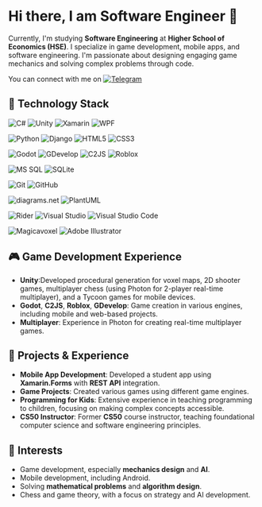 # Hi there, I am Software Engineer 👋
Currently, I'm studying **Software Engineering** at **Higher School of Economics (HSE)**. I specialize in game development, mobile apps, and software engineering. I'm passionate about designing engaging game mechanics and solving complex problems through code.

You can connect with me on [![Telegram](https://img.shields.io/badge/-Telegram-090909?style=for-the-badge&logo=telegram)](https://t.me/mygrood)

## 🚀 Technology Stack

![C#](https://img.shields.io/badge/-C%23-239120?style=for-the-badge&logo=c-sharp&logoColor=white)
![Unity](https://img.shields.io/badge/-Unity-000000?style=for-the-badge&logo=unity&logoColor=white)
![Xamarin](https://img.shields.io/badge/-Xamarin-0078d4?style=for-the-badge&logo=xamarin&logoColor=white)
![WPF](https://img.shields.io/badge/-WPF-742A2A?style=for-the-badge&logo=wpf&logoColor=white)  

![Python](https://img.shields.io/badge/-Python-3776AB?style=for-the-badge&logo=python&logoColor=white)
![Django](https://img.shields.io/badge/-Django-092e20?style=for-the-badge&logo=django&logoColor=white)
![HTML5](https://img.shields.io/badge/-HTML5-E34F26?style=for-the-badge&logo=html5&logoColor=white)
![CSS3](https://img.shields.io/badge/-CSS3-1572B6?style=for-the-badge&logo=css3&logoColor=white)  

![Godot](https://img.shields.io/badge/-Godot-358C91?style=for-the-badge&logo=godot&logoColor=white)
![GDevelop](https://img.shields.io/badge/-GDevelop-1E2A47?style=for-the-badge&logo=gdevelop&logoColor=white)
![C2JS](https://img.shields.io/badge/-C2JS-ff6600?style=for-the-badge&logo=html5&logoColor=white)
![Roblox](https://img.shields.io/badge/-Roblox-000000?style=for-the-badge&logo=roblox&logoColor=white)

![MS SQL](https://img.shields.io/badge/-MS%20SQL-CC2927?style=for-the-badge&logo=microsoft-sql-server&logoColor=white)
![SQLite](https://img.shields.io/badge/-SQLite-003B57?style=for-the-badge&logo=sqlite&logoColor=white)  

![Git](https://img.shields.io/static/v1?style=for-the-badge&message=Git&color=F05032&logo=Git&logoColor=FFFFFF&label=)
![GitHub](https://img.shields.io/static/v1?style=for-the-badge&message=GitHub&color=181717&logo=GitHub&logoColor=FFFFFF&label=)  

![diagrams.net](https://img.shields.io/static/v1?style=for-the-badge&message=diagrams.net&color=F08705&logo=diagrams.net&logoColor=FFFFFF&label=)
![PlantUML](https://img.shields.io/badge/PlantUML-18A9FF?style=for-the-badge&logo=plantuml&logoColor=white)


![Rider](https://img.shields.io/badge/-Rider-090909?style=for-the-badge&logo=rider&logoColor=FF8F2D)
![Visual Studio](https://img.shields.io/static/v1?style=for-the-badge&message=Visual+Studio&color=5C2D91&logo=Visual+Studio&logoColor=FFFFFF&label=)
![Visual Studio Code](https://img.shields.io/badge/Visual%20Studio%20Code-007ACC?style=for-the-badge&logo=Visual%20Studio%20Code&logoColor=FFFFFF)


![Magicavoxel](https://img.shields.io/badge/-Magicavoxel-FF7F32?style=for-the-badge&logo=magicavoxel&logoColor=white)
![Adobe Illustrator](https://img.shields.io/badge/-Adobe%20Illustrator-FF9A00?style=for-the-badge&logo=adobe-illustrator&logoColor=white)


## 🎮 Game Development Experience
- **Unity**:Developed procedural generation for voxel maps, 2D shooter games, multiplayer chess (using Photon for 2-player real-time multiplayer), and a Tycoon games for mobile devices.
- **Godot**, **C2JS**, **Roblox**, **GDevelop**: Game creation in various engines, including mobile and web-based projects.
- **Multiplayer**: Experience in Photon for creating real-time multiplayer games.

## 💼 Projects & Experience
- **Mobile App Development**: Developed a student app using **Xamarin.Forms** with **REST API** integration.
- **Game Projects**: Created various games using different game engines.
- **Programming for Kids**: Extensive experience in teaching programming to children, focusing on making complex concepts accessible.
- **CS50 Instructor**: Former **CS50** course instructor, teaching foundational computer science and software engineering principles.

## 🧩 Interests
- Game development, especially **mechanics design** and **AI**.
- Mobile development, including Android.
- Solving **mathematical problems** and **algorithm design**.
- Chess and game theory, with a focus on strategy and AI development.
